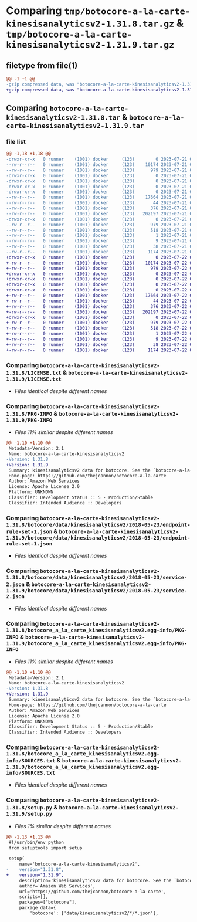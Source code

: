 # Comparing `tmp/botocore-a-la-carte-kinesisanalyticsv2-1.31.8.tar.gz` & `tmp/botocore-a-la-carte-kinesisanalyticsv2-1.31.9.tar.gz`

## filetype from file(1)

```diff
@@ -1 +1 @@
-gzip compressed data, was "botocore-a-la-carte-kinesisanalyticsv2-1.31.8.tar", last modified: Fri Jul 21 01:21:36 2023, max compression
+gzip compressed data, was "botocore-a-la-carte-kinesisanalyticsv2-1.31.9.tar", last modified: Sat Jul 22 01:20:38 2023, max compression
```

## Comparing `botocore-a-la-carte-kinesisanalyticsv2-1.31.8.tar` & `botocore-a-la-carte-kinesisanalyticsv2-1.31.9.tar`

### file list

```diff
@@ -1,18 +1,18 @@
-drwxr-xr-x   0 runner    (1001) docker     (123)        0 2023-07-21 01:21:36.967208 botocore-a-la-carte-kinesisanalyticsv2-1.31.8/
--rw-r--r--   0 runner    (1001) docker     (123)    10174 2023-07-21 01:21:36.000000 botocore-a-la-carte-kinesisanalyticsv2-1.31.8/LICENSE.txt
--rw-r--r--   0 runner    (1001) docker     (123)      979 2023-07-21 01:21:36.963208 botocore-a-la-carte-kinesisanalyticsv2-1.31.8/PKG-INFO
-drwxr-xr-x   0 runner    (1001) docker     (123)        0 2023-07-21 01:21:36.963208 botocore-a-la-carte-kinesisanalyticsv2-1.31.8/botocore/
-drwxr-xr-x   0 runner    (1001) docker     (123)        0 2023-07-21 01:21:36.963208 botocore-a-la-carte-kinesisanalyticsv2-1.31.8/botocore/data/
-drwxr-xr-x   0 runner    (1001) docker     (123)        0 2023-07-21 01:21:36.963208 botocore-a-la-carte-kinesisanalyticsv2-1.31.8/botocore/data/kinesisanalyticsv2/
-drwxr-xr-x   0 runner    (1001) docker     (123)        0 2023-07-21 01:21:36.963208 botocore-a-la-carte-kinesisanalyticsv2-1.31.8/botocore/data/kinesisanalyticsv2/2018-05-23/
--rw-r--r--   0 runner    (1001) docker     (123)    17664 2023-07-21 01:21:06.000000 botocore-a-la-carte-kinesisanalyticsv2-1.31.8/botocore/data/kinesisanalyticsv2/2018-05-23/endpoint-rule-set-1.json
--rw-r--r--   0 runner    (1001) docker     (123)       44 2023-07-21 01:21:06.000000 botocore-a-la-carte-kinesisanalyticsv2-1.31.8/botocore/data/kinesisanalyticsv2/2018-05-23/examples-1.json
--rw-r--r--   0 runner    (1001) docker     (123)      376 2023-07-21 01:21:06.000000 botocore-a-la-carte-kinesisanalyticsv2-1.31.8/botocore/data/kinesisanalyticsv2/2018-05-23/paginators-1.json
--rw-r--r--   0 runner    (1001) docker     (123)   202197 2023-07-21 01:21:06.000000 botocore-a-la-carte-kinesisanalyticsv2-1.31.8/botocore/data/kinesisanalyticsv2/2018-05-23/service-2.json
-drwxr-xr-x   0 runner    (1001) docker     (123)        0 2023-07-21 01:21:36.963208 botocore-a-la-carte-kinesisanalyticsv2-1.31.8/botocore_a_la_carte_kinesisanalyticsv2.egg-info/
--rw-r--r--   0 runner    (1001) docker     (123)      979 2023-07-21 01:21:36.000000 botocore-a-la-carte-kinesisanalyticsv2-1.31.8/botocore_a_la_carte_kinesisanalyticsv2.egg-info/PKG-INFO
--rw-r--r--   0 runner    (1001) docker     (123)      518 2023-07-21 01:21:36.000000 botocore-a-la-carte-kinesisanalyticsv2-1.31.8/botocore_a_la_carte_kinesisanalyticsv2.egg-info/SOURCES.txt
--rw-r--r--   0 runner    (1001) docker     (123)        1 2023-07-21 01:21:36.000000 botocore-a-la-carte-kinesisanalyticsv2-1.31.8/botocore_a_la_carte_kinesisanalyticsv2.egg-info/dependency_links.txt
--rw-r--r--   0 runner    (1001) docker     (123)        9 2023-07-21 01:21:36.000000 botocore-a-la-carte-kinesisanalyticsv2-1.31.8/botocore_a_la_carte_kinesisanalyticsv2.egg-info/top_level.txt
--rw-r--r--   0 runner    (1001) docker     (123)       38 2023-07-21 01:21:36.967208 botocore-a-la-carte-kinesisanalyticsv2-1.31.8/setup.cfg
--rw-r--r--   0 runner    (1001) docker     (123)     1174 2023-07-21 01:21:36.000000 botocore-a-la-carte-kinesisanalyticsv2-1.31.8/setup.py
+drwxr-xr-x   0 runner    (1001) docker     (123)        0 2023-07-22 01:20:38.881133 botocore-a-la-carte-kinesisanalyticsv2-1.31.9/
+-rw-r--r--   0 runner    (1001) docker     (123)    10174 2023-07-22 01:20:38.000000 botocore-a-la-carte-kinesisanalyticsv2-1.31.9/LICENSE.txt
+-rw-r--r--   0 runner    (1001) docker     (123)      979 2023-07-22 01:20:38.881133 botocore-a-la-carte-kinesisanalyticsv2-1.31.9/PKG-INFO
+drwxr-xr-x   0 runner    (1001) docker     (123)        0 2023-07-22 01:20:38.881133 botocore-a-la-carte-kinesisanalyticsv2-1.31.9/botocore/
+drwxr-xr-x   0 runner    (1001) docker     (123)        0 2023-07-22 01:20:38.881133 botocore-a-la-carte-kinesisanalyticsv2-1.31.9/botocore/data/
+drwxr-xr-x   0 runner    (1001) docker     (123)        0 2023-07-22 01:20:38.881133 botocore-a-la-carte-kinesisanalyticsv2-1.31.9/botocore/data/kinesisanalyticsv2/
+drwxr-xr-x   0 runner    (1001) docker     (123)        0 2023-07-22 01:20:38.881133 botocore-a-la-carte-kinesisanalyticsv2-1.31.9/botocore/data/kinesisanalyticsv2/2018-05-23/
+-rw-r--r--   0 runner    (1001) docker     (123)    17664 2023-07-22 01:20:09.000000 botocore-a-la-carte-kinesisanalyticsv2-1.31.9/botocore/data/kinesisanalyticsv2/2018-05-23/endpoint-rule-set-1.json
+-rw-r--r--   0 runner    (1001) docker     (123)       44 2023-07-22 01:20:09.000000 botocore-a-la-carte-kinesisanalyticsv2-1.31.9/botocore/data/kinesisanalyticsv2/2018-05-23/examples-1.json
+-rw-r--r--   0 runner    (1001) docker     (123)      376 2023-07-22 01:20:09.000000 botocore-a-la-carte-kinesisanalyticsv2-1.31.9/botocore/data/kinesisanalyticsv2/2018-05-23/paginators-1.json
+-rw-r--r--   0 runner    (1001) docker     (123)   202197 2023-07-22 01:20:09.000000 botocore-a-la-carte-kinesisanalyticsv2-1.31.9/botocore/data/kinesisanalyticsv2/2018-05-23/service-2.json
+drwxr-xr-x   0 runner    (1001) docker     (123)        0 2023-07-22 01:20:38.881133 botocore-a-la-carte-kinesisanalyticsv2-1.31.9/botocore_a_la_carte_kinesisanalyticsv2.egg-info/
+-rw-r--r--   0 runner    (1001) docker     (123)      979 2023-07-22 01:20:38.000000 botocore-a-la-carte-kinesisanalyticsv2-1.31.9/botocore_a_la_carte_kinesisanalyticsv2.egg-info/PKG-INFO
+-rw-r--r--   0 runner    (1001) docker     (123)      518 2023-07-22 01:20:38.000000 botocore-a-la-carte-kinesisanalyticsv2-1.31.9/botocore_a_la_carte_kinesisanalyticsv2.egg-info/SOURCES.txt
+-rw-r--r--   0 runner    (1001) docker     (123)        1 2023-07-22 01:20:38.000000 botocore-a-la-carte-kinesisanalyticsv2-1.31.9/botocore_a_la_carte_kinesisanalyticsv2.egg-info/dependency_links.txt
+-rw-r--r--   0 runner    (1001) docker     (123)        9 2023-07-22 01:20:38.000000 botocore-a-la-carte-kinesisanalyticsv2-1.31.9/botocore_a_la_carte_kinesisanalyticsv2.egg-info/top_level.txt
+-rw-r--r--   0 runner    (1001) docker     (123)       38 2023-07-22 01:20:38.881133 botocore-a-la-carte-kinesisanalyticsv2-1.31.9/setup.cfg
+-rw-r--r--   0 runner    (1001) docker     (123)     1174 2023-07-22 01:20:38.000000 botocore-a-la-carte-kinesisanalyticsv2-1.31.9/setup.py
```

### Comparing `botocore-a-la-carte-kinesisanalyticsv2-1.31.8/LICENSE.txt` & `botocore-a-la-carte-kinesisanalyticsv2-1.31.9/LICENSE.txt`

 * *Files identical despite different names*

### Comparing `botocore-a-la-carte-kinesisanalyticsv2-1.31.8/PKG-INFO` & `botocore-a-la-carte-kinesisanalyticsv2-1.31.9/PKG-INFO`

 * *Files 11% similar despite different names*

```diff
@@ -1,10 +1,10 @@
 Metadata-Version: 2.1
 Name: botocore-a-la-carte-kinesisanalyticsv2
-Version: 1.31.8
+Version: 1.31.9
 Summary: kinesisanalyticsv2 data for botocore. See the `botocore-a-la-carte` package for more info.
 Home-page: https://github.com/thejcannon/botocore-a-la-carte
 Author: Amazon Web Services
 License: Apache License 2.0
 Platform: UNKNOWN
 Classifier: Development Status :: 5 - Production/Stable
 Classifier: Intended Audience :: Developers
```

### Comparing `botocore-a-la-carte-kinesisanalyticsv2-1.31.8/botocore/data/kinesisanalyticsv2/2018-05-23/endpoint-rule-set-1.json` & `botocore-a-la-carte-kinesisanalyticsv2-1.31.9/botocore/data/kinesisanalyticsv2/2018-05-23/endpoint-rule-set-1.json`

 * *Files identical despite different names*

### Comparing `botocore-a-la-carte-kinesisanalyticsv2-1.31.8/botocore/data/kinesisanalyticsv2/2018-05-23/service-2.json` & `botocore-a-la-carte-kinesisanalyticsv2-1.31.9/botocore/data/kinesisanalyticsv2/2018-05-23/service-2.json`

 * *Files identical despite different names*

### Comparing `botocore-a-la-carte-kinesisanalyticsv2-1.31.8/botocore_a_la_carte_kinesisanalyticsv2.egg-info/PKG-INFO` & `botocore-a-la-carte-kinesisanalyticsv2-1.31.9/botocore_a_la_carte_kinesisanalyticsv2.egg-info/PKG-INFO`

 * *Files 11% similar despite different names*

```diff
@@ -1,10 +1,10 @@
 Metadata-Version: 2.1
 Name: botocore-a-la-carte-kinesisanalyticsv2
-Version: 1.31.8
+Version: 1.31.9
 Summary: kinesisanalyticsv2 data for botocore. See the `botocore-a-la-carte` package for more info.
 Home-page: https://github.com/thejcannon/botocore-a-la-carte
 Author: Amazon Web Services
 License: Apache License 2.0
 Platform: UNKNOWN
 Classifier: Development Status :: 5 - Production/Stable
 Classifier: Intended Audience :: Developers
```

### Comparing `botocore-a-la-carte-kinesisanalyticsv2-1.31.8/botocore_a_la_carte_kinesisanalyticsv2.egg-info/SOURCES.txt` & `botocore-a-la-carte-kinesisanalyticsv2-1.31.9/botocore_a_la_carte_kinesisanalyticsv2.egg-info/SOURCES.txt`

 * *Files identical despite different names*

### Comparing `botocore-a-la-carte-kinesisanalyticsv2-1.31.8/setup.py` & `botocore-a-la-carte-kinesisanalyticsv2-1.31.9/setup.py`

 * *Files 1% similar despite different names*

```diff
@@ -1,13 +1,13 @@
 #!/usr/bin/env python
 from setuptools import setup
 
 setup(
     name='botocore-a-la-carte-kinesisanalyticsv2',
-    version="1.31.8",
+    version="1.31.9",
     description='kinesisanalyticsv2 data for botocore. See the `botocore-a-la-carte` package for more info.',
     author='Amazon Web Services',
     url='https://github.com/thejcannon/botocore-a-la-carte',
     scripts=[],
     packages=["botocore"],
     package_data={
         'botocore': ['data/kinesisanalyticsv2/*/*.json'],
```

